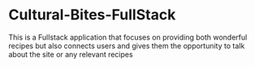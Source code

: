 # Cultural-Bites-FullStack
This is a Fullstack application that focuses on providing both wonderful recipes but also connects users and gives them the opportunity to talk about the site or any relevant recipes 
